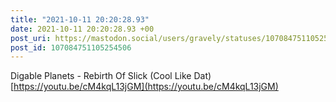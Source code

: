 ```yaml
---
title: "2021-10-11 20:20:28.93"
date: 2021-10-11 20:20:28.93 +00
post_uri: https://mastodon.social/users/gravely/statuses/107084751105254506
post_id: 107084751105254506
---
```

Digable Planets - Rebirth Of Slick (Cool Like Dat) [https://youtu.be/cM4kqL13jGM](https://youtu.be/cM4kqL13jGM)


